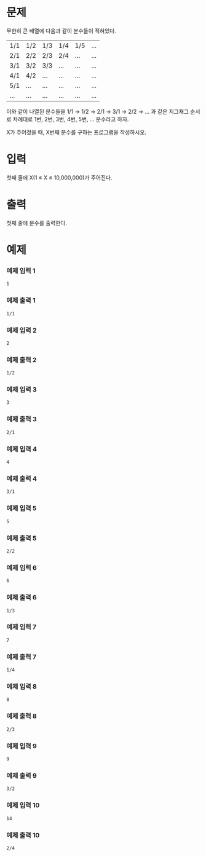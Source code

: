 # 문제
무한히 큰 배열에 다음과 같이 분수들이 적혀있다.

|||||||
|--|--|--|--|--|--|
|1/1	|1/2	|1/3	|1/4	|1/5	|…|
|2/1	|2/2	|2/3	|2/4	|…	|…|
|3/1	|3/2	|3/3	|…	|…	|…|
|4/1	|4/2	|…	|…	|…	|…|
|5/1	|…	|…	|…	|…	|…|
|…	|…	|…	|…	|…	|…|

이와 같이 나열된 분수들을 1/1 → 1/2 → 2/1 → 3/1 → 2/2 → … 과 같은 지그재그 순서로 차례대로 1번, 2번, 3번, 4번, 5번, … 분수라고 하자.

X가 주어졌을 때, X번째 분수를 구하는 프로그램을 작성하시오.

# 입력
첫째 줄에 X(1 ≤ X ≤ 10,000,000)가 주어진다.

# 출력
첫째 줄에 분수를 출력한다.

# 예제
### 예제 입력 1 
```
1
```
### 예제 출력 1 
```
1/1
```
### 예제 입력 2 
```
2
```
### 예제 출력 2 
```
1/2
```
### 예제 입력 3 
```
3
```
### 예제 출력 3 
```
2/1
```
### 예제 입력 4 
```
4
```
### 예제 출력 4 
```
3/1
```
### 예제 입력 5 
```
5
```
### 예제 출력 5 
```
2/2
```
### 예제 입력 6 
```
6
```
### 예제 출력 6 
```
1/3
```
### 예제 입력 7 
```
7
```
### 예제 출력 7 
```
1/4
```
### 예제 입력 8 
```
8
```
### 예제 출력 8 
```
2/3
```
### 예제 입력 9 
```
9
```
### 예제 출력 9 
```
3/2
```
### 예제 입력 10 
```
14
```
### 예제 출력 10 
```
2/4
```